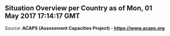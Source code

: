 ## Situation Overview per Country as of Mon, 01 May 2017 17:14:17 GMT

Source: **ACAPS (Assessment Capacities Project) - https://www.acaps.org**